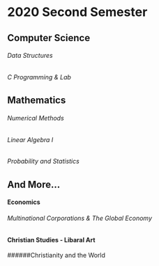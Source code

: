 2020 Second Semester
=============

Computer Science
-------------
###### Data Structures
###### C Programming & Lab

Mathematics
-------------
###### Numerical Methods
###### Linear Algebra I
###### Probability and Statistics

And More...
-------------
#### Economics
###### Multinational Corporations & The Global Economy
#### Christian Studies - Libaral Art
######Christianity and the World